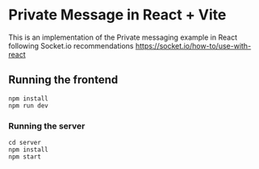 # Private Message in React + Vite

This is an implementation of the Private messaging example in React following
Socket.io recommendations https://socket.io/how-to/use-with-react

## Running the frontend

```
npm install
npm run dev
```

### Running the server

```
cd server
npm install
npm start
```

